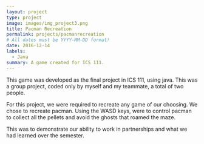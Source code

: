 ```yaml
---
layout: project
type: project
image: images/img_project3.png
title: Pacman Recreation
permalink: projects/pacmanrecreation
# All dates must be YYYY-MM-DD format!
date: 2016-12-14
labels:
  - Java
summary: A game created for ICS 111.
---
```


This game was developed as the final project in ICS 111, using java. This was a group project, coded only by myself and my teammate, a total of two people.

For this project, we were required to recreate any game of our choosing. We chose to recreate pacman. Using the WASD keys, were to control pacman to collect all the pellets and avoid the ghosts that roamed the maze. 

This was to demonstrate our ability to work in partnerships and what we had learned over the semester.


